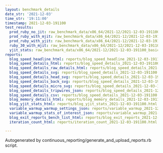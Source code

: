 ```yaml
---
layout: benchmark_details
date_str: '2021-12-03'
time_str: '19:11:00'
timestamp: 2021-12-03-191100
test_results:
  prod_ruby_no_jit: raw_benchmark_data/x86_64/2021-12/2021-12-03-191100_basic_benchmark_prod_ruby_no_jit.json
  prod_ruby_with_mjit: raw_benchmark_data/x86_64/2021-12/2021-12-03-191100_basic_benchmark_prod_ruby_with_mjit.json
  prod_ruby_with_yjit: raw_benchmark_data/x86_64/2021-12/2021-12-03-191100_basic_benchmark_prod_ruby_with_yjit.json
  ruby_30_with_mjit: raw_benchmark_data/x86_64/2021-12/2021-12-03-191100_basic_benchmark_ruby_30_with_mjit.json
  yjit_stats: raw_benchmark_data/x86_64/2021-12/2021-12-03-191100_basic_benchmark_yjit_stats.json
reports:
  blog_speed_headline_html: reports/blog_speed_headline_2021-12-03-191100.html
  blog_speed_details_html: reports/blog_speed_details_2021-12-03-191100.html
  blog_speed_details_raw_details_html: reports/blog_speed_details_2021-12-03-191100.raw_details.html
  blog_speed_details_svg: reports/blog_speed_details_2021-12-03-191100.svg
  blog_speed_details_head_svg: reports/blog_speed_details_2021-12-03-191100.head.svg
  blog_speed_details_back_svg: reports/blog_speed_details_2021-12-03-191100.back.svg
  blog_speed_details_micro_svg: reports/blog_speed_details_2021-12-03-191100.micro.svg
  blog_speed_details_tripwires_json: reports/blog_speed_details_2021-12-03-191100.tripwires.json
  blog_speed_details_csv: reports/blog_speed_details_2021-12-03-191100.csv
  blog_memory_details_html: reports/blog_memory_details_2021-12-03-191100.html
  blog_yjit_stats_html: reports/blog_yjit_stats_2021-12-03-191100.html
  variable_warmup_warmup_settings_json: reports/variable_warmup_2021-12-03-191100.warmup_settings.json
  variable_warmup_stats_of_interest_json: reports/variable_warmup_2021-12-03-191100.stats_of_interest.json
  blog_exit_reports_bench_list_html: reports/blog_exit_reports_2021-12-03-191100.bench_list.html
  iteration_count_html: reports/iteration_count_2021-12-03-191100.html

---
```

Autogenerated by continuous_reporting/generate_and_upload_reports.rb script.
